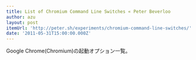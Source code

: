 ```yaml
---
title: List of Chromium Command Line Switches « Peter Beverloo
author: azu
layout: post
itemUrl: 'http://peter.sh/experiments/chromium-command-line-switches/'
date: '2011-05-31T15:00:00.000Z'
---
```

Google Chrome(Chromium)の起動オプション一覧。
